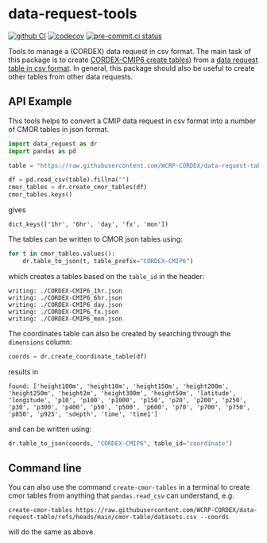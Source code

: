# data-request-tools

[![github CI](https://github.com/WCRP-CORDEX/data-request-tools/actions/workflows/ci.yaml/badge.svg)](https://github.com/WCRP-CORDEX/data-request-tools/actions/workflows/ci.yaml)
[![codecov](https://codecov.io/github/WCRP-CORDEX/data-request-tools/graph/badge.svg?token=UDK6TMSH4R)](https://codecov.io/github/WCRP-CORDEX/data-request-tools)
[![pre-commit.ci status](https://results.pre-commit.ci/badge/github/WCRP-CORDEX/data-request-tools/main.svg)](https://results.pre-commit.ci/latest/github/WCRP-CORDEX/data-request-tools/main)

Tools to manage a (CORDEX) data request in csv format. The main task of this package is to create [CORDEX-CMIP6 create tables](https://github.com/WCRP-CORDEX/cordex-cmip6-cmor-tables/tree/main/Tables))
from a [data request table in csv format](https://github.com/WCRP-CORDEX/data-request-table/blob/main/CORDEX-CMIP6/data-request.csv). In general, this package should also be useful to
create other tables from other data requests.

## API Example

This tools helps to convert a CMIP data request in csv format into a number of CMOR tables in json format.

```python
import data_request as dr
import pandas as pd

table = "https://raw.githubusercontent.com/WCRP-CORDEX/data-request-table/refs/heads/main/cmor-table/datasets.csv"

df = pd.read_csv(table).fillna("")
cmor_tables = dr.create_cmor_tables(df)
cmor_tables.keys()
```
gives
```
dict_keys(['1hr', '6hr', 'day', 'fx', 'mon'])
```
The tables can be written to CMOR json tables using:
```python
for t in cmor_tables.values():
    dr.table_to_json(t, table_prefix="CORDEX-CMIP6")
```
which creates a tables based on the `table_id` in the header:
```
writing: ./CORDEX-CMIP6_1hr.json
writing: ./CORDEX-CMIP6_6hr.json
writing: ./CORDEX-CMIP6_day.json
writing: ./CORDEX-CMIP6_fx.json
writing: ./CORDEX-CMIP6_mon.json
```
The coordinates table can also be created by searching through the `dimensions` column:
```python
coords = dr.create_coordinate_table(df)
```
results in
```
found: ['height100m', 'height10m', 'height150m', 'height200m', 'height250m', 'height2m', 'height300m', 'height50m', 'latitude', 'longitude', 'p10', 'p100', 'p1000', 'p150', 'p20', 'p200', 'p250', 'p30', 'p300', 'p400', 'p50', 'p500', 'p600', 'p70', 'p700', 'p750', 'p850', 'p925', 'sdepth', 'time', 'time1']
```
and can be written using:
```python
dr.table_to_json(coords, "CORDEX-CMIP6", table_id="coordinate")
```

## Command line

You can also use the command `create-cmor-tables` in a terminal to create cmor tables from anything that `pandas.read_csv` can understand, e.g.

```
create-cmor-tables https://raw.githubusercontent.com/WCRP-CORDEX/data-request-table/refs/heads/main/cmor-table/datasets.csv --coords
```

will do the same as above.
